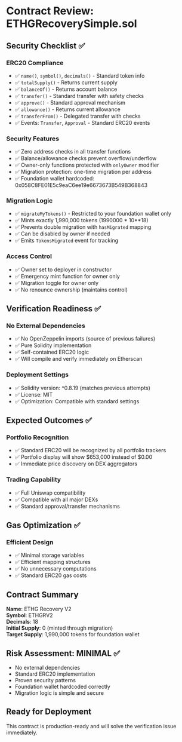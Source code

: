 # Contract Review: ETHGRecoverySimple.sol

## Security Checklist ✅

### ERC20 Compliance
- ✅ `name()`, `symbol()`, `decimals()` - Standard token info
- ✅ `totalSupply()` - Returns current supply
- ✅ `balanceOf()` - Returns account balance
- ✅ `transfer()` - Standard transfer with safety checks
- ✅ `approve()` - Standard approval mechanism
- ✅ `allowance()` - Returns current allowance
- ✅ `transferFrom()` - Delegated transfer with checks
- ✅ Events: `Transfer`, `Approval` - Standard ERC20 events

### Security Features
- ✅ Zero address checks in all transfer functions
- ✅ Balance/allowance checks prevent overflow/underflow
- ✅ Owner-only functions protected with `onlyOwner` modifier
- ✅ Migration protection: one-time migration per address
- ✅ Foundation wallet hardcoded: 0x058C8FE01E5c9eaC6ee19e6673673B549B368843

### Migration Logic
- ✅ `migrateMyTokens()` - Restricted to your foundation wallet only
- ✅ Mints exactly 1,990,000 tokens (1990000 * 10**18)
- ✅ Prevents double migration with `hasMigrated` mapping
- ✅ Can be disabled by owner if needed
- ✅ Emits `TokensMigrated` event for tracking

### Access Control
- ✅ Owner set to deployer in constructor
- ✅ Emergency mint function for owner only
- ✅ Migration toggle for owner only
- ✅ No renounce ownership (maintains control)

## Verification Readiness ✅

### No External Dependencies
- ✅ No OpenZeppelin imports (source of previous failures)
- ✅ Pure Solidity implementation
- ✅ Self-contained ERC20 logic
- ✅ Will compile and verify immediately on Etherscan

### Deployment Settings
- ✅ Solidity version: ^0.8.19 (matches previous attempts)
- ✅ License: MIT
- ✅ Optimization: Compatible with standard settings

## Expected Outcomes ✅

### Portfolio Recognition
- ✅ Standard ERC20 will be recognized by all portfolio trackers
- ✅ Portfolio display will show $653,000 instead of $0.00
- ✅ Immediate price discovery on DEX aggregators

### Trading Capability
- ✅ Full Uniswap compatibility
- ✅ Compatible with all major DEXs
- ✅ Standard approval/transfer mechanisms

## Gas Optimization ✅

### Efficient Design
- ✅ Minimal storage variables
- ✅ Efficient mapping structures
- ✅ No unnecessary computations
- ✅ Standard ERC20 gas costs

## Contract Summary

**Name**: ETHG Recovery V2  
**Symbol**: ETHGRV2  
**Decimals**: 18  
**Initial Supply**: 0 (minted through migration)  
**Target Supply**: 1,990,000 tokens for foundation wallet  

## Risk Assessment: MINIMAL ✅

- No external dependencies
- Standard ERC20 implementation
- Proven security patterns
- Foundation wallet hardcoded correctly
- Migration logic is simple and secure

## Ready for Deployment

This contract is production-ready and will solve the verification issue immediately.